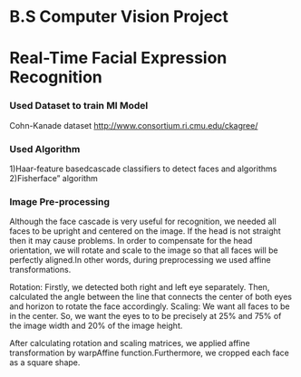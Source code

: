 # B.S Computer Vision Project 
# Real-Time Facial Expression Recognition

### Used Dataset to train Ml Model
Cohn-Kanade dataset http://www.consortium.ri.cmu.edu/ckagree/

### Used Algorithm 

1)Haar-feature basedcascade classifiers to detect faces and algorithms
2)Fisherface” algorithm

### Image Pre-processing

Although the face cascade is very useful for recognition, we needed all faces to be upright and centered on the image. 
If the head is not straight then it may cause problems. In order to compensate for the head orientation, we will rotate and scale to the image so that all faces will be perfectly aligned.In other words, during preprocessing we used affine transformations.

Rotation: Firstly, we detected both right and left eye separately. Then, calculated the angle between the line that connects the center of both eyes and horizon to rotate the face accordingly.
Scaling: We want all faces to be in the center. So, we want the eyes to to be precisely at 25% and 75% of the image width and 20% of the image height.

After calculating rotation and scaling matrices, we applied affine transformation by warpAffine function.Furthermore, we cropped each face as a square shape.
